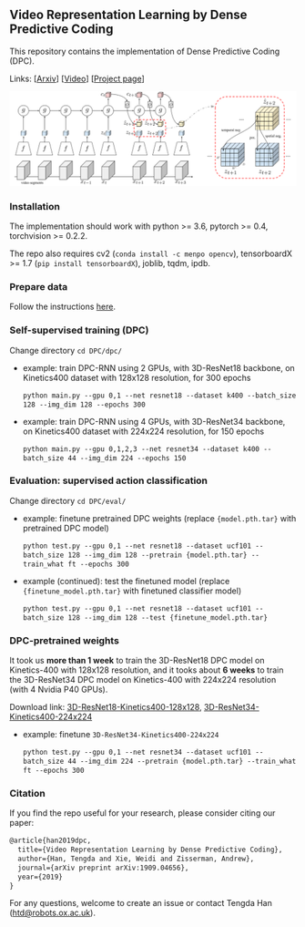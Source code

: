 ## Video Representation Learning by Dense Predictive Coding 

This repository contains the implementation of Dense Predictive Coding (DPC). 

Links: [[Arxiv](https://arxiv.org/abs/1909.04656)] [[Video](https://youtu.be/43KIHUvHjB0)] [[Project page](http://www.robots.ox.ac.uk/~vgg/research/DPC/)]

![arch](asset/arch.png)

### Installation

The implementation should work with python >= 3.6, pytorch >= 0.4, torchvision >= 0.2.2. 

The repo also requires cv2 (`conda install -c menpo opencv`), tensorboardX >= 1.7 (`pip install tensorboardX`), joblib, tqdm, ipdb.

### Prepare data

Follow the instructions [here](process_data/).

### Self-supervised training (DPC)

Change directory `cd DPC/dpc/`

* example: train DPC-RNN using 2 GPUs, with 3D-ResNet18 backbone, on Kinetics400 dataset with 128x128 resolution, for 300 epochs
  ```
  python main.py --gpu 0,1 --net resnet18 --dataset k400 --batch_size 128 --img_dim 128 --epochs 300
  ```

* example: train DPC-RNN using 4 GPUs, with 3D-ResNet34 backbone, on Kinetics400 dataset with 224x224 resolution, for 150 epochs
  ```
  python main.py --gpu 0,1,2,3 --net resnet34 --dataset k400 --batch_size 44 --img_dim 224 --epochs 150
  ```

### Evaluation: supervised action classification

Change directory `cd DPC/eval/`

* example: finetune pretrained DPC weights (replace `{model.pth.tar}` with pretrained DPC model)
  ```
  python test.py --gpu 0,1 --net resnet18 --dataset ucf101 --batch_size 128 --img_dim 128 --pretrain {model.pth.tar} --train_what ft --epochs 300
  ```

* example (continued): test the finetuned model (replace `{finetune_model.pth.tar}` with finetuned classifier model)
  ```
  python test.py --gpu 0,1 --net resnet18 --dataset ucf101 --batch_size 128 --img_dim 128 --test {finetune_model.pth.tar}
  ```

### DPC-pretrained weights

It took us **more than 1 week** to train the 3D-ResNet18 DPC model on Kinetics-400 with 128x128 resolution, and it tooks about **6 weeks** to train the 3D-ResNet34 DPC model on Kinetics-400 with 224x224 resolution (with 4 Nvidia P40 GPUs). 

Download link: [3D-ResNet18-Kinetics400-128x128](https://drive.google.com/file/d/1jbMg2EAX8armIQA6_0YwfATh_h7rQz4u/view?usp=sharing), [3D-ResNet34-Kinetics400-224x224](https://drive.google.com/file/d/1d2XhuUwGTgEBg2cKkQbfJG8omHaSlELZ/view?usp=sharing)

* example: finetune `3D-ResNet34-Kinetics400-224x224`
  ```
  python test.py --gpu 0,1 --net resnet34 --dataset ucf101 --batch_size 44 --img_dim 224 --pretrain {model.pth.tar} --train_what ft --epochs 300
  ```

### Citation

If you find the repo useful for your research, please consider citing our paper: 
```
@article{han2019dpc,
  title={Video Representation Learning by Dense Predictive Coding},
  author={Han, Tengda and Xie, Weidi and Zisserman, Andrew},
  journal={arXiv preprint arXiv:1909.04656},
  year={2019}
}
```
For any questions, welcome to create an issue or contact Tengda Han ([htd@robots.ox.ac.uk](mailto:htd@robots.ox.ac.uk)).



